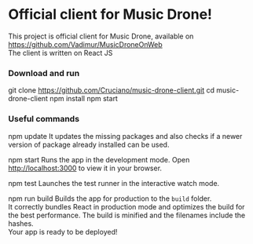 # Official client for Music Drone!

This project is official client for Music Drone, available on https://github.com/Vadimur/MusicDroneOnWeb \
The client is written on React JS

### Download and run

git clone https://github.com/Cruciano/music-drone-client.git
cd music-drone-client
npm install
npm start

### Useful commands 

  npm update
It updates the missing packages and also checks if a newer version of package already installed can be used. 

  npm start
Runs the app in the development mode.
Open [http://localhost:3000](http://localhost:3000) to view it in your browser.

  npm test
Launches the test runner in the interactive watch mode.

  npm run build
Builds the app for production to the `build` folder.\
It correctly bundles React in production mode and optimizes the build for the best performance.
The build is minified and the filenames include the hashes.\
Your app is ready to be deployed!
